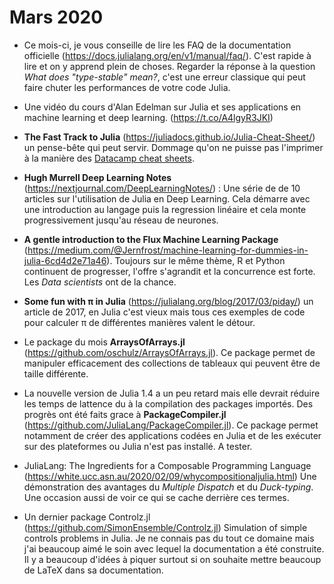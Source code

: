 # Mars 2020

- Ce mois-ci, je vous conseille de lire les FAQ de la documentation officielle (https://docs.julialang.org/en/v1/manual/faq/). C'est rapide à lire et on y apprend plein de choses. Regarder la réponse à la question *What does "type-stable" mean?*, c'est une erreur classique qui peut faire chuter les performances de votre code Julia.
- Une vidéo du cours d'Alan Edelman sur Julia et ses applications en machine learning et deep learning. (https://t.co/A4lgyR3JKI)
- **The Fast Track to Julia** (https://juliadocs.github.io/Julia-Cheat-Sheet/) un pense-bête qui peut servir. Dommage qu'on ne puisse pas l'imprimer à la manière des [Datacamp cheat sheets](https://www.datacamp.com/community/data-science-cheatsheets).
- **Hugh Murrell Deep Learning Notes** (https://nextjournal.com/DeepLearningNotes/) : Une série de de 10 articles sur l'utilisation de Julia en Deep Learning. Cela démarre avec une introduction au langage puis la regression linéaire et cela monte progressivement jusqu'au réseau de neurones.
- **A gentle introduction to the Flux Machine Learning Package** (https://medium.com/@Jernfrost/machine-learning-for-dummies-in-julia-6cd4d2e71a46). Toujours sur le même thème, R et Python continuent de progresser, l'offre s'agrandit et la concurrence est forte. Les *Data scientists* ont de la chance.
- **Some fun with π in Julia** (https://julialang.org/blog/2017/03/piday/) un article de 2017, en Julia c'est vieux mais tous ces
exemples de code pour calculer π de différentes manières valent le détour.
- Le package du mois **ArraysOfArrays.jl** (https://github.com/oschulz/ArraysOfArrays.jl). Ce package permet de manipuler
efficacement des collections de tableaux qui peuvent être de taille différente.
- La nouvelle version de Julia 1.4 a un peu retard mais elle devrait réduire les temps de lattence du à la compilation des packages importés. Des progrès ont été faits grace à **PackageCompiler.jl** (https://github.com/JuliaLang/PackageCompiler.jl). Ce package permet notamment de créer des applications codées en Julia et de les exécuter sur des plateformes ou Julia n'est pas installé. A tester.

- JuliaLang: The Ingredients for a Composable Programming Language (https://white.ucc.asn.au/2020/02/09/whycompositionaljulia.html) Une démonstration des avantages du *Multiple Dispatch* et du *Duck-typing*. Une occasion aussi de voir ce qui se cache derrière ces termes.
- Un dernier package Controlz.jl (https://github.com/SimonEnsemble/Controlz.jl) Simulation of simple controls problems in Julia.
Je ne connais pas du tout ce domaine mais j'ai beaucoup aimé le soin avec lequel la documentation a été construite. 
Il y a beaucoup d'idées à piquer surtout si on souhaite mettre beaucoup de LaTeX dans sa documentation.
